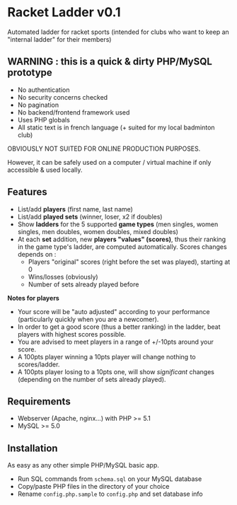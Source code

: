 
# Racket Ladder v0.1

Automated ladder for racket sports (intended for clubs who want to keep an "internal ladder" for their members)

## WARNING : this is a quick & dirty PHP/MySQL prototype

* No authentication
* No security concerns checked
* No pagination
* No backend/frontend framework used
* Uses PHP globals
* All static text is in french language (+ suited for my local badminton club)

OBVIOUSLY NOT SUITED FOR ONLINE PRODUCTION PURPOSES.

However, it can be safely used on a computer / virtual machine if only accessible & used locally.

## Features

* List/add **players** (first name, last name)
* List/add **played sets** (winner, loser, x2 if doubles)
* Show **ladders** for the 5 supported **game types** (men singles, women singles, men doubles, women doubles, mixed doubles)
* At each **set** addition, new **players "values" (scores)**, thus their ranking in the game type's ladder, are computed automatically.
  Scores changes depends on :
  * Players "original" scores (right before the set was played), starting at 0
  * Wins/losses (obviously)
  * Number of sets already played before

**Notes for players**

* Your score will be "auto adjusted" according to your performance (particularly quickly when you are a newcomer).
* In order to get a good score (thus a better ranking) in the ladder, beat players with highest scores possible.
* You are advised to meet players in a range of +/-10pts around your score.
* A 100pts player winning a 10pts player will change nothing to scores/ladder.
* A 100pts player losing to a 10pts one, will show *significant* changes (depending on the number of sets already played).

## Requirements

* Webserver (Apache, nginx...) with PHP >= 5.1
* MySQL >= 5.0

## Installation

As easy as any other simple PHP/MySQL basic app.

* Run SQL commands from `schema.sql` on your MySQL database
* Copy/paste PHP files in the directory of your choice 
* Rename `config.php.sample` to `config.php` and set database info